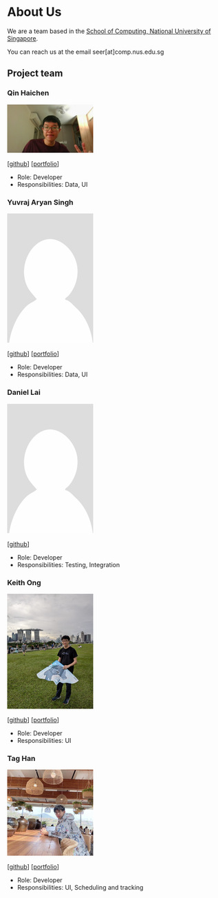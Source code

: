 <!--
---
layout: default.md
title: "About Us"
---
-->

# About Us

We are a team based in the [School of Computing, National University of Singapore](http://www.comp.nus.edu.sg).

You can reach us at the email seer[at]comp.nus.edu.sg

## Project team

### Qin Haichen

<img src="images/qinhaichen12.png" width="200px">

[[github](https://github.com/QinHaichen12)]
[[portfolio](team/qinhaichen12.md)]

- Role: Developer
- Responsibilities: Data, UI

### Yuvraj Aryan Singh

<img src="images/yuvrajaryan.png" width="200px">

[[github](http://github.com/yuvrajaryan)]
[[portfolio](team/yuvrajaryan.md)]

- Role: Developer
- Responsibilities: Data, UI

### Daniel Lai

<img src="images/starchypotatocode.png" width="200px">

[[github](http://github.com/starchypotatocode)]

- Role: Developer
- Responsibilities: Testing, Integration


### Keith Ong

<img src="images/keithxun.png" width="200px">

[[github](http://github.com/keithxun)]
[[portfolio](team/keithxun.md)]

- Role: Developer
- Responsibilities: UI

### Tag Han

<img src="images/taggyhan.png" width="200px">

[[github](https://github.com/taggyhan)]
[[portfolio](team/taggyhan.md)]

- Role: Developer
- Responsibilities: UI, Scheduling and tracking
